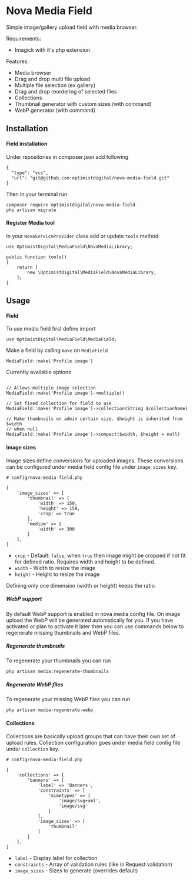 # Nova Media Field

Simple image/gallery upload field with media browser.

Requirements:

- Imagick with it's php extension

Features:

- Media browser
- Drag and drop multi file upload
- Multiple file selection (ex gallery)
- Drag and drop reordering of selected files
- Collections
- Thumbnail generator with custom sizes (with command)
- WebP generator (with command)

## Installation

#### Field installation

Under repositories in composer.json add following

```
{
  "type": "vcs",
  "url": "git@github.com:optimistdigital/nova-media-field.git"
}
```

Then in your terminal run

```
composer require optimistdigital/nova-media-field
php artisan migrate
```

#### Register Media tool

In your `NovaServiceProvider` class add or update `tools` method

```
use OptimistDigital\MediaField\NovaMediaLibrary;

public function tools()
{
    return [
        new \OptimistDigital\MediaField\NovaMediaLibrary,
    ];
}
```

## Usage

#### Field

To use media field first define import

```
use OptimistDigital\MediaField\MediaField;
```

Make a field by calling `make` on `MediaField`

```
MediaField::make('Profile image')
```

Currently available options

```

// Allows multiple image selection
MediaField::make('Profile image')->multiple()

// Set fixed collection for field to use
MediaField::make('Profile image')->collection(String $collectionName)

// Make thumbnails on admin certain size. $height is inherited from $width
// when null
MediaField::make('Profile image')->compact($width, $height = null)

```

#### Image sizes

Image sizes define conversions for uploaded images. These conversions can be configured
under media field config file under `image_sizes` key.

```
# config/nova-media-field.php

[
    'image_sizes' => [
        'thumbnail' => [
            'width' => 150,
            'height' => 150,
            'crop' => true
        ],
        'medium' => [
            'width' => 300
        ]
    ],
]
```

- `crop` - Default: `false`, when `true` then image might be cropped if not fit for defined ratio. Requires width and height to be defined.
- `width` - Width to resize the image
- `height` - Height to resize the image

Defining only one dimension (width or height) keeps the ratio.

##### WebP support

By default WebP support is enabled in nova media config file. On image upload
the WebP will be generated automatically for you. If you have activated
or plan to activate it later then you can use commands below to regenerate
missing thumbnails and WebP files.

##### Regenerate thumbnails

To regenerate your thumbnails you can run

```
php artisan media:regenerate-thumbnails
```

##### Regenerate WebP files

To regenerate your missing WebP files you can run

```
php artisan media:regenerate-webp
```

#### Collections

Collections are basically upload groups that can have their own set of upload rules.
Collection configuration goes under media field config file under `collection` key.

```
# config/nova-media-field.php

[
    'collections' => [
        'banners' => [
            'label' => 'Banners',
            'constraints' => [
                'mimetypes' => [
                    'image/svg+xml',
                    'image/svg'
                ]
            ],
            'image_sizes' => [
                'thumbnail'
            ]
        ]
    ],
]

```

- `label` - Display label for collection
- `constraints` - Array of validation rules (like in Request validation)
- `image_sizes` - Sizes to generate (overrides default)
